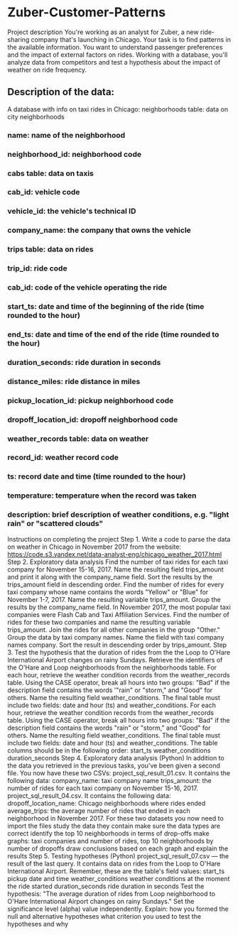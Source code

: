 # Zuber-Customer-Patterns
Project description
You're working as an analyst for Zuber, a new ride-sharing company that's launching in Chicago. Your task is to find patterns in the available information. You want to understand passenger preferences and the impact of external factors on rides.
Working with a database, you'll analyze data from competitors and test a hypothesis about the impact of weather on ride frequency.
## Description of the data:
A database with info on taxi rides in Chicago:
neighborhoods table: data on city neighborhoods
### name: name of the neighborhood
### neighborhood_id: neighborhood code
### cabs table: data on taxis
### cab_id: vehicle code
### vehicle_id: the vehicle's technical ID
### company_name: the company that owns the vehicle
### trips table: data on rides
### trip_id: ride code
### cab_id: code of the vehicle operating the ride
### start_ts: date and time of the beginning of the ride (time rounded to the hour)
### end_ts: date and time of the end of the ride (time rounded to the hour)
### duration_seconds: ride duration in seconds
### distance_miles: ride distance in miles
### pickup_location_id: pickup neighborhood code
### dropoff_location_id: dropoff neighborhood code
### weather_records table: data on weather
### record_id: weather record code
### ts: record date and time (time rounded to the hour)
### temperature: temperature when the record was taken
### description: brief description of weather conditions, e.g. "light rain" or "scattered clouds"

Instructions on completing the project
Step 1. Write a code to parse the data on weather in Chicago in November 2017 from the website:
https://code.s3.yandex.net/data-analyst-eng/chicago_weather_2017.html
Step 2. Exploratory data analysis
Find the number of taxi rides for each taxi company for November 15-16, 2017. Name the resulting field trips_amount and print it along with the company_name field. Sort the results by the trips_amount field in descending order.
Find the number of rides for every taxi company whose name contains the words "Yellow" or "Blue" for November 1-7, 2017. Name the resulting variable trips_amount. Group the results by the company_name field.
In November 2017, the most popular taxi companies were Flash Cab and Taxi Affiliation Services. Find the number of rides for these two companies and name the resulting variable trips_amount. Join the rides for all other companies in the group "Other." Group the data by taxi company names. Name the field with taxi company names company. Sort the result in descending order by trips_amount.
Step 3. Test the hypothesis that the duration of rides from the the Loop to O'Hare International Airport changes on rainy Sundays.
Retrieve the identifiers of the O'Hare and Loop neighborhoods from the neighborhoods table.
For each hour, retrieve the weather condition records from the weather_records table. Using the CASE operator, break all hours into two groups: "Bad" if the description field contains the words '"rain" or "storm," and "Good" for others. Name the resulting field weather_conditions. The final table must include two fields: date and hour (ts) and weather_conditions.
For each hour, retrieve the weather condition records from the weather_records table. Using the CASE operator, break all hours into two groups: "Bad" if the description field contains the words "rain" or "storm," and "Good" for others. Name the resulting field weather_conditions. The final table must include two fields: date and hour (ts) and weather_conditions.
The table columns should be in the following order:
start_ts
weather_conditions
duration_seconds
Step 4. Exploratory data analysis (Python)
In addition to the data you retrieved in the previous tasks, you've been given a second file. You now have these two CSVs:
project_sql_result_01.csv. It contains the following data:
company_name: taxi company name
trips_amount: the number of rides for each taxi company on November 15-16, 2017.
project_sql_result_04.csv. It contains the following data:
dropoff_location_name: Chicago neighborhoods where rides ended
average_trips: the average number of rides that ended in each neighborhood in November 2017.
For these two datasets you now need to
import the files
study the data they contain
make sure the data types are correct
identify the top 10 neighborhoods in terms of drop-offs
make graphs: taxi companies and number of rides, top 10 neighborhoods by number of dropoffs
draw conclusions based on each graph and explain the results
Step 5. Testing hypotheses (Python)
project_sql_result_07.csv — the result of the last query. It contains data on rides from the Loop to O'Hare International Airport. Remember, these are the table's field values:
start_ts
pickup date and time
weather_conditions
weather conditions at the moment the ride started
duration_seconds
ride duration in seconds
Test the hypothesis:
"The average duration of rides from Loop neighborhood to O'Hare International Airport changes on rainy Sundays."
Set the significance level (alpha) value independently.
Explain:
how you formed the null and alternative hypotheses
what criterion you used to test the hypotheses and why
